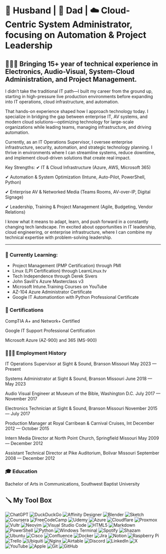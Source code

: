# 💎 Husband | 🧢 Dad | ☁️ Cloud-Centric System Administrator, focusing on Automation & Project Leadership

## 🧑🏻‍💻 Bringing 15+ year of technical experience in Electronics, Audio-Visual, System-Cloud Administration, and Project Management. 

I didn’t take the traditional IT path—I built my career from the ground up, starting in high-pressure live production environments before expanding into IT operations, cloud infrastructure, and automation.

That hands-on experience shaped how I approach technology today. I specialize in bridging the gap between enterprise IT, AV systems, and modern cloud solutions—optimizing technology for large-scale organizations while leading teams, managing infrastructure, and driving automation.

Currently, as an IT Operations Supervisor, I oversee enterprise infrastructure, security, automation, and strategic technology planning. I thrive in environments where I can streamline systems, reduce downtime, and implement cloud-driven solutions that create real impact.

Key Strengths:
✔ IT & Cloud Infrastructure (Azure, AWS, Microsoft 365)

✔ Automation & System Optimization (Intune, Auto-Pilot, PowerShell, Python)

✔ Enterprise AV & Networked Media (Teams Rooms, AV-over-IP, Digital Signage)

✔ Leadership, Training & Project Management (Agile, Budgeting, Vendor Relations)

I know what it means to adapt, learn, and push forward in a constantly changing tech landscape. I’m excited about opportunities in IT leadership, cloud engineering, or enterprise infrastructure, where I can combine my technical expertise with problem-solving leadership.

---

### 📖 Currently Learning: 

- Project Management (PMP Certification) through PMI
- Linux (LPI Certification) through LearnLinux.tv
- Tech Independence through Derek Sivers
- John Savill's Azure Masterclass v3
- Microsoft Intune.Training Courses on YouTube
- AZ-104 Azure Administrator Certificate
- Google IT Automationtion with Python Professional Certificate

### 🔌 Certifications 

CompTIA A+ and Network+ Certified 

Google IT Support Professional Certification 

Microsoft Azure (AZ-900) and 365 (MS-900) 

### 👷🏻‍♂️ Employment History 

IT Operations Supervisor at Sight & Sound, Branson Missouri May 2023 — Present 

Systems Administrator at Sight & Sound, Branson Missouri June 2018 — May 2023 

Audio Visual Engineer at Museum of the Bible, Washington D.C. July 2017 — November 2017 

Electronics Technician at Sight & Sound, Branson Missouri November 2015 — July 2017 

Production Manager at Royal Carribean & Carnival Cruises, Int December 2012 — October 2015 

Intern Media Director at North Point Church, Springfield Missouri May 2009 — December 2012 

Assistant Technical Director at Pike Auditorium, Bolivar Missouri September 2008 — December 2012 

### 🎓 Education 

Bachelor of Arts in Communications, Southwest Baptist University

## 🪛 My Tool Box

![ChatGPT](https://img.shields.io/badge/chatGPT-74aa9c?style=for-the-badge&logo=openai&logoColor=white)
![DuckDuckGo](https://img.shields.io/badge/duckduckgo-de5833?style=for-the-badge&logo=duckduckgo&logoColor=white)
![Affinity Designer](https://img.shields.io/badge/affinity%20desginer-%231B72BE.svg?style=for-the-badge&logo=affinity-designer&logoColor=white)
![Blender](https://img.shields.io/badge/blender-%23F5792A.svg?style=for-the-badge&logo=blender&logoColor=white)
![Sketch](https://img.shields.io/badge/Sketch-FFB387?style=for-the-badge&logo=sketch&logoColor=black)
![Coursera](https://img.shields.io/badge/Coursera-%230056D2.svg?style=for-the-badge&logo=Coursera&logoColor=white)
![FreeCodeCamp](https://img.shields.io/badge/Freecodecamp-%23123.svg?&style=for-the-badge&logo=freecodecamp&logoColor=green)
![Udemy](https://img.shields.io/badge/Udemy-A435F0?style=for-the-badge&logo=Udemy&logoColor=white)
![Azure](https://img.shields.io/badge/azure-%230072C6.svg?style=for-the-badge&logo=microsoftazure&logoColor=white)
![Cloudflare](https://img.shields.io/badge/Cloudflare-F38020?style=for-the-badge&logo=Cloudflare&logoColor=white)
![Proxmox](https://img.shields.io/badge/proxmox-proxmox?style=for-the-badge&logo=proxmox&logoColor=%23E57000&labelColor=%232b2a33&color=%232b2a33)
![Vultr](https://img.shields.io/badge/Vultr-007BFC.svg?style=for-the-badge&logo=vultr)
![Neovim](https://img.shields.io/badge/NeoVim-%2357A143.svg?&style=for-the-badge&logo=neovim&logoColor=white)
![Visual Studio Code](https://img.shields.io/badge/Visual%20Studio%20Code-0078d7.svg?style=for-the-badge&logo=visual-studio-code&logoColor=white)
![HTML5](https://img.shields.io/badge/html5-%23E34F26.svg?style=for-the-badge&logo=html5&logoColor=white)
![Markdown](https://img.shields.io/badge/markdown-%23000000.svg?style=for-the-badge&logo=markdown&logoColor=white)
![PowerShell](https://img.shields.io/badge/PowerShell-%235391FE.svg?style=for-the-badge&logo=powershell&logoColor=white)
![Python](https://img.shields.io/badge/python-3670A0?style=for-the-badge&logo=python&logoColor=ffdd54)
![Windows Terminal](https://img.shields.io/badge/Windows%20Terminal-%234D4D4D.svg?style=for-the-badge&logo=windows-terminal&logoColor=white)
![Spotify](https://img.shields.io/badge/Spotify-1ED760?style=for-the-badge&logo=spotify&logoColor=white)
![Shazam](https://img.shields.io/badge/shazam-1476FE?style=for-the-badge&logo=shazam&logoColor=white)
![Ubuntu](https://img.shields.io/badge/Ubuntu-E95420?style=for-the-badge&logo=ubuntu&logoColor=white)
![Cisco](https://img.shields.io/badge/cisco-%23049fd9.svg?style=for-the-badge&logo=cisco&logoColor=black)
![Confluence](https://img.shields.io/badge/confluence-%23172BF4.svg?style=for-the-badge&logo=confluence&logoColor=white)
![Docker](https://img.shields.io/badge/docker-%230db7ed.svg?style=for-the-badge&logo=docker&logoColor=white)
![Jira](https://img.shields.io/badge/jira-%230A0FFF.svg?style=for-the-badge&logo=jira&logoColor=white)
![Notion](https://img.shields.io/badge/Notion-%23000000.svg?style=for-the-badge&logo=notion&logoColor=white)
![Raspberry Pi](https://img.shields.io/badge/-Raspberry_Pi-C51A4A?style=for-the-badge&logo=Raspberry-Pi)
![Trello](https://img.shields.io/badge/Trello-%23026AA7.svg?style=for-the-badge&logo=Trello&logoColor=white)
![Ubiquiti](https://img.shields.io/badge/ubiquiti-%230559C9.svg?style=for-the-badge&logo=ubiquiti&logoColor=white)
![Nginx](https://img.shields.io/badge/nginx-%23009639.svg?style=for-the-badge&logo=nginx&logoColor=white)
![Airtable](https://img.shields.io/badge/Airtable-18BFFF?style=for-the-badge&logo=Airtable&logoColor=white)
![Discord](https://img.shields.io/badge/Discord-%235865F2.svg?style=for-the-badge&logo=discord&logoColor=white)
![LinkedIn](https://img.shields.io/badge/linkedin-%230077B5.svg?style=for-the-badge&logo=linkedin&logoColor=white)
![X](https://img.shields.io/badge/X-%23000000.svg?style=for-the-badge&logo=X&logoColor=white)
![YouTube](https://img.shields.io/badge/YouTube-%23FF0000.svg?style=for-the-badge&logo=YouTube&logoColor=white)
![Apple](https://img.shields.io/badge/Apple-%23000000.svg?style=for-the-badge&logo=apple&logoColor=white)
![Git](https://img.shields.io/badge/git-%23F05033.svg?style=for-the-badge&logo=git&logoColor=white)
![GitHub](https://img.shields.io/badge/github-%23121011.svg?style=for-the-badge&logo=github&logoColor=white)

<!--
**jonriggert/jonriggert** is a ✨ _special_ ✨ repository because its `README.md` (this file) appears on your GitHub profile.

Here are some ideas to get you started:

- 🔭 I’m currently working on ...
- 🌱 I’m currently learning ...
- 👯 I’m looking to collaborate on ...
- 🤔 I’m looking for help with ...
- 💬 Ask me about ...
- 📫 How to reach me: ...
- 😄 Pronouns: ...
- ⚡ Fun fact: ...
-->

